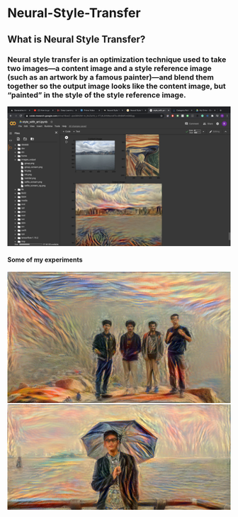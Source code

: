 # Neural-Style-Transfer
<h2>What is Neural Style Transfer?</h2>
<h3>Neural style transfer is an optimization technique used to take two images—a content image and a style reference image (such as an artwork by a famous painter)—and blend them together so the output image looks like the content image, but “painted” in the style of the style reference image.</h3>

<img src='Screenshot 2020-09-15 at 1.24.31 AM.png' width=800>

<h4>Some of my experiments </h4>

<img src='group_scream.png' width=800>
<img src='selfie_scream.png' width=800>
